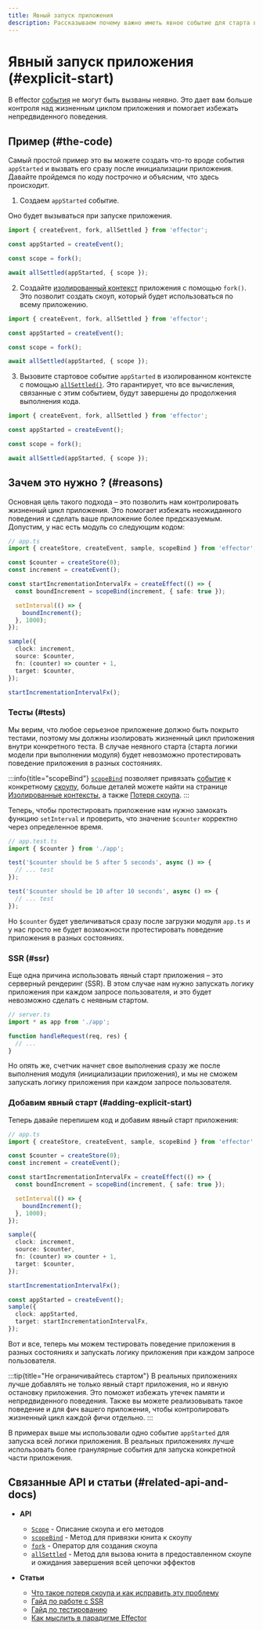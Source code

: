 ```yaml
---
title: Явный запуск приложения
description: Рассказываем почему важно иметь явное событие для старта вашего приложения и как это помогает контролировать жизненный цикл приложения.
---
```


# Явный запуск приложения (#explicit-start)

В effector [события](/ru/api/effector/Event) не могут быть вызваны неявно. Это дает вам больше контроля над жизненным циклом приложения и помогает избежать непредвиденного поведения.

## Пример (#the-code)

Самый простой пример это вы можете создать что-то вроде события `appStarted` и вызвать его сразу после инициализации приложения. Давайте пройдемся по коду построчно и объясним, что здесь происходит.

1. Создаем `appStarted` событие.

Оно будет вызываться при запуске приложения.

```ts {3}
import { createEvent, fork, allSettled } from 'effector';

const appStarted = createEvent();

const scope = fork();

await allSettled(appStarted, { scope });
```

2. Создайте [изолированный контекст](/ru/advanced/work-with-scope) приложения с помощью `fork()`. Это позволит создать скоуп, который будет использоваться по всему приложению.

```ts {5}
import { createEvent, fork, allSettled } from 'effector';

const appStarted = createEvent();

const scope = fork();

await allSettled(appStarted, { scope });
```

3. Вызовите стартовое событие `appStarted` в изолированном контексте с помощью [`allSettled()`](/ru/api/effector/allSettled). Это гарантирует, что все вычисления, связанные с этим событием, будут завершены до продолжения выполнения кода.

```ts {7}
import { createEvent, fork, allSettled } from 'effector';

const appStarted = createEvent();

const scope = fork();

await allSettled(appStarted, { scope });
```

## Зачем это нужно ? (#reasons)

Основная цель такого подхода – это позволить нам контролировать жизненный цикл приложения. Это помогает избежать неожиданного поведения и сделать ваше приложение более предсказуемым. Допустим, у нас есть модуль со следующим кодом:

```ts
// app.ts
import { createStore, createEvent, sample, scopeBind } from 'effector';

const $counter = createStore(0);
const increment = createEvent();

const startIncrementationIntervalFx = createEffect(() => {
  const boundIncrement = scopeBind(increment, { safe: true });

  setInterval(() => {
    boundIncrement();
  }, 1000);
});

sample({
  clock: increment,
  source: $counter,
  fn: (counter) => counter + 1,
  target: $counter,
});

startIncrementationIntervalFx();
```

### Тесты (#tests)

Мы верим, что любое серьезное приложение должно быть покрыто тестами, поэтому мы должны изолировать жизненный цикл приложения внутри конкретного теста. В случае неявного старта (старта логики модели при выполнении модуля) будет невозможно протестировать поведение приложения в разных состояниях.

:::info{title="scopeBind"}
[`scopeBind`](/ru/api/effector/scopeBind) позволяет привязать [событие](/ru/api/effector/Event) к конкретному [скоупу](/ru/api/effector/Scope), больше деталей можете найти на странице [Изолированные контексты](/ru/advanced/work-with-scope), а также [Потеря скоупа](/ru/guides/scope-loss).
:::

Теперь, чтобы протестировать приложение нам нужно замокать функцию `setInterval` и проверить, что значение `$counter` корректно через определенное время.

```ts
// app.test.ts
import { $counter } from './app';

test('$counter should be 5 after 5 seconds', async () => {
  // ... test
});

test('$counter should be 10 after 10 seconds', async () => {
  // ... test
});
```

Но `$counter` будет увеличиваться сразу после загрузки модуля `app.ts` и у нас просто не будет возможности протестировать поведение приложения в разных состояниях.

### SSR (#ssr)

Еще одна причина использовать явный старт приложения – это серверный рендеринг (SSR). В этом случае нам нужно запускать логику приложения при каждом запросе пользователя, и это будет невозможно сделать с неявным стартом.

```ts
// server.ts
import * as app from './app';

function handleRequest(req, res) {
  // ...
}
```

Но опять же, счетчик начнет свое выполнения сразу же после выполнения модуля (инициализации приложения), и мы не сможем запускать логику приложения при каждом запросе пользователя.

### Добавим явный старт (#adding-explicit-start)

Теперь давайе перепишем код и добавим явный старт приложения:

```ts del={22} ins={24-28}
// app.ts
import { createStore, createEvent, sample, scopeBind } from 'effector';

const $counter = createStore(0);
const increment = createEvent();

const startIncrementationIntervalFx = createEffect(() => {
  const boundIncrement = scopeBind(increment, { safe: true });

  setInterval(() => {
    boundIncrement();
  }, 1000);
});

sample({
  clock: increment,
  source: $counter,
  fn: (counter) => counter + 1,
  target: $counter,
});

startIncrementationIntervalFx();

const appStarted = createEvent();
sample({
  clock: appStarted,
  target: startIncrementationIntervalFx,
});
```

Вот и все, теперь мы можем тестировать поведение приложения в разных состояниях и запускать логику приложения при каждом запросе пользователя.

:::tip{title="Не ограничивайтесь стартом"}
В реальных приложениях лучше добавлять не только явный старт приложения, но и явную остановку приложения. Это поможет избежать утечек памяти и непредвиденного поведения.
Также вы можете реализовывать такое поведение и для фич вашего приложения, чтобы контролировать жизненный цикл каждой фичи отдельно.
:::

В примерах выше мы использовали одно событие `appStarted` для запуска всей логики приложения. В реальных приложениях лучше использовать более гранулярные события для запуска конкретной части приложения.

## Связанные API и статьи (#related-api-and-docs)

- **API**

  - [`Scope`](/ru/api/effector/Scope) - Описание скоупа и его методов
  - [`scopeBind`](/ru/api/effector/scopeBind) - Метод для привязки юнита к скоупу
  - [`fork`](/ru/api/effector/fork) - Оператор для создания скоупа
  - [`allSettled`](/ru/api/effector/allSettled) - Метод для вызова юнита в предоставленном скоупе и ожидания завершения всей цепочки эффектов

- **Статьи**
  - [Что такое потеря скоупа и как исправить эту проблему](/ru/guides/scope-loss)
  - [Гайд по работе с SSR](/ru/guides/server-side-rendering)
  - [Гайд по тестированию](/ru/guides/testing)
  - [Как мыслить в парадигме Effector](/ru/resources/mindset)
